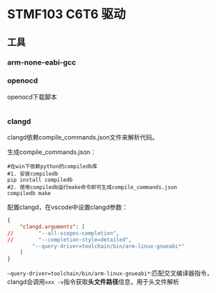 # STMF103 C6T6 驱动

## 工具

### arm-none-eabi-gcc

### openocd

openocd下载脚本

```shell

```

### clangd

clangd依赖compile_commands.json文件来解析代码。

生成compile_commands.json：

```shell
#在win下依赖python的compiledb库
#1. 安装compiledb
pip install compiledb
#2. 使用compiledb运行make命令即可生成compile_commands.json
compiledb make
```

配置clangd，在vscode中设置clangd参数：

```json
{
    "clangd.arguments": [
//        "--all-scopes-completion",
//        "--completion-style=detailed",
        "--query-driver=toolchain/bin/arm-linux-gnueabi*"
    ]
}
```

`–query-driver=toolchain/bin/arm-linux-gnueabi*`:匹配交叉编译器指令，clangd会调用`xxx -v`指令获取**头文件路径**信息，用于头文件解析
